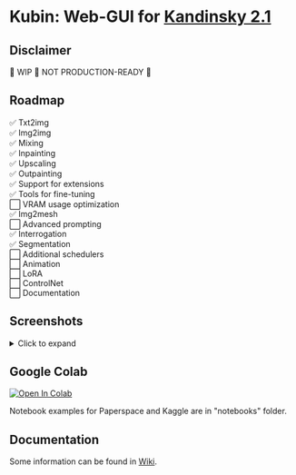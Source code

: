
# Kubin: Web-GUI for [Kandinsky 2.1](https://github.com/ai-forever/Kandinsky-2/)

## Disclaimer

🚧 WIP 🚧 NOT PRODUCTION-READY 🚧 

## Roadmap

✅ Txt2img <br>
✅ Img2img <br>
✅ Mixing <br>
✅ Inpainting  <br>
✅ Upscaling <br>
✅ Outpainting <br>
✅ Support for extensions <br>
✅ Tools for fine-tuning <br>
⬜ VRAM usage optimization <br>
✅ Img2mesh <br>
⬜ Advanced prompting <br>
✅ Interrogation <br>
✅ Segmentation <br>
⬜ Additional schedulers <br>
⬜ Animation <br>
⬜ LoRA <br>
⬜ ControlNet  <br>
⬜ Documentation <br>

## Screenshots
<details> 
<summary>Click to expand</summary>

### txt2img tab
	
![img](/sshots/t2i.png)
	
### img2img tab
	
![img](/sshots/i2i.png)

### mixing tab
	
![img](/sshots/mix.png)

### inpainting tab
    
![img](/sshots/inpaint.png)

### outpainting tab
    
![img](/sshots/outpaint.png)

### upscaler extension tab
    
![img](/sshots/upscale.png)

### image segmentation extension tab
    
![img](/sshots/segmentation.png)

### mesh generator extension tab
    
![img](/sshots/mesh_model.png)

### interrogator extension tab
    
![img](/sshots/interrogate.png)

### image browser extension tab
    
![img](/sshots/image_browser.png)

### training extension tab (prior)
    
![img](/sshots/training-1.png)

### training extension tab (unclip)
    
![img](/sshots/training-2.png)

### training extension tab (dataset)
    
![img](/sshots/training-3.png)

### extensions tab
    
![img](/sshots/extensions.png)

### settings tab (checkpoints)
    
![img](/sshots/settings-1.png)

### settings tab (system)
    
![img](/sshots/settings-2.png)

</details>

## Google Colab

[![Open In Colab](https://colab.research.google.com/assets/colab-badge.svg)](https://colab.research.google.com/drive/1lx4lQS61hYb02BSoAoJUAVwPr7PhhkJt)
<br>

Notebook examples for Paperspace and Kaggle are in "notebooks" folder.

## Documentation

Some information can be found in [Wiki](https://github.com/seruva19/kubin/wiki/Docs).


